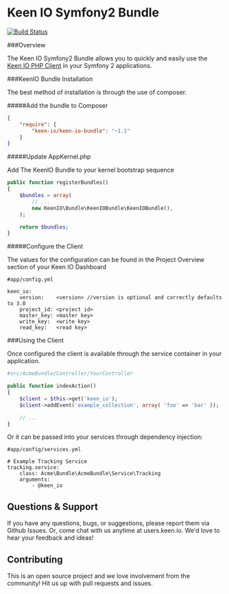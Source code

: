 Keen IO Symfony2 Bundle
=======================

[![Build Status](https://travis-ci.org/keenlabs/KeenClient-PHP-SF2.svg)](https://travis-ci.org/keenlabs/KeenClient-PHP-SF2)

###Overview

The Keen IO Symfony2 Bundle allows you to quickly and easily use the [Keen IO PHP Client](https://github.com/keenlabs/KeenClient-PHP) in your Symfony 2 applications.

###KeenIO Bundle Installation

The best method of installation is through the use of composer.

#####Add the bundle to Composer

```json
{
    "require": {
        "keen-io/keen-io-bundle": "~1.1"
    }
}
```

#####Update AppKernel.php

Add The KeenIO Bundle to your kernel bootstrap sequence

```php
public function registerBundles()
{
	$bundles = array(
    	// ...
    	new KeenIO\Bundle\KeenIOBundle\KeenIOBundle(),
    );

    return $bundles;
}
```

#####Configure the Client

The values for the configuration can be found in the Project Overview section of your Keen IO Dashboard

```
#app/config.yml

keen_io:
	version:    <version> //version is optional and correctly defaults to 3.0
	project_id: <project id>
	master_key: <master key>
	write_key:  <write key>
	read_key:   <read key>
```

###Using the Client

Once configured the client is available through the service container in your application.

```php
#src/AcmeBundle/Controller/YourController

public function indexAction()
{
    $client = $this->get('keen_io');
    $client->addEvent('example_collection', array( 'foo' => 'bar' ));

    // ...
}
```

Or it can be passed into your services through dependency injection:

```
#app/config/services.yml

# Example Tracking Service
tracking.service:
	class: Acme\Bundle\AcmeBundle\Service\Tracking
    arguments:
    	- @keen_io
```

Questions & Support
-------------------
If you have any questions, bugs, or suggestions, please report them via Github Issues. Or, come chat with us anytime at users.keen.io. We'd love to hear your feedback and ideas!

Contributing
------------
This is an open source project and we love involvement from the community! Hit us up with pull requests and issues.
